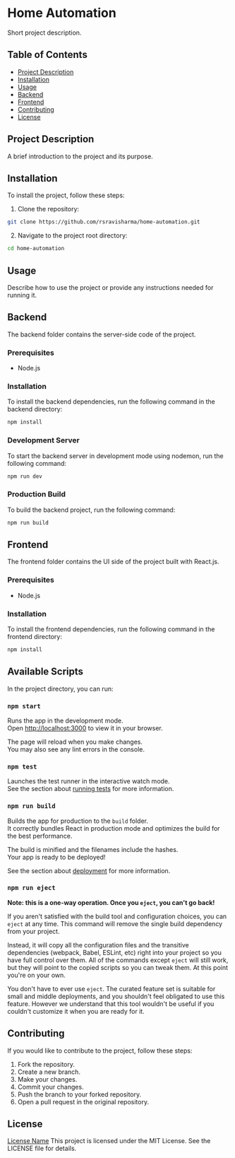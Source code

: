 # Home Automation

Short project description.

## Table of Contents

- [Project Description](#project-description)
- [Installation](#installation)
- [Usage](#usage)
- [Backend](#backend)
- [Frontend](#frontend)
- [Contributing](#contributing)
- [License](#license)

## Project Description

A brief introduction to the project and its purpose.

## Installation

To install the project, follow these steps:

1. Clone the repository:

```bash
git clone https://github.com/rsravisharma/home-automation.git
```

2. Navigate to the project root directory:

```bash
cd home-automation
```

## Usage

Describe how to use the project or provide any instructions needed for running it.

## Backend

The backend folder contains the server-side code of the project.

### Prerequisites

- Node.js

### Installation

To install the backend dependencies, run the following command in the backend directory:

```bash
npm install
```

### Development Server

To start the backend server in development mode using nodemon, run the following command:

```bash
npm run dev
```

### Production Build

To build the backend project, run the following command:

```bash
npm run build
```

## Frontend

The frontend folder contains the UI side of the project built with React.js.

### Prerequisites

- Node.js

### Installation

To install the frontend dependencies, run the following command in the frontend directory:

```bash
npm install
```

## Available Scripts

In the project directory, you can run:

### `npm start`

Runs the app in the development mode.\
Open [http://localhost:3000](http://localhost:3000) to view it in your browser.

The page will reload when you make changes.\
You may also see any lint errors in the console.

### `npm test`

Launches the test runner in the interactive watch mode.\
See the section about [running tests](https://facebook.github.io/create-react-app/docs/running-tests) for more information.

### `npm run build`

Builds the app for production to the `build` folder.\
It correctly bundles React in production mode and optimizes the build for the best performance.

The build is minified and the filenames include the hashes.\
Your app is ready to be deployed!

See the section about [deployment](https://facebook.github.io/create-react-app/docs/deployment) for more information.

### `npm run eject`

**Note: this is a one-way operation. Once you `eject`, you can't go back!**

If you aren't satisfied with the build tool and configuration choices, you can `eject` at any time. This command will remove the single build dependency from your project.

Instead, it will copy all the configuration files and the transitive dependencies (webpack, Babel, ESLint, etc) right into your project so you have full control over them. All of the commands except `eject` will still work, but they will point to the copied scripts so you can tweak them. At this point you're on your own.

You don't have to ever use `eject`. The curated feature set is suitable for small and middle deployments, and you shouldn't feel obligated to use this feature. However we understand that this tool wouldn't be useful if you couldn't customize it when you are ready for it.

## Contributing

If you would like to contribute to the project, follow these steps:

1. Fork the repository.
2. Create a new branch.
3. Make your changes.
4. Commit your changes.
5. Push the branch to your forked repository.
6. Open a pull request in the original repository.

## License

[License Name](link-to-license) 
This project is licensed under the MIT License. See the LICENSE file for details.